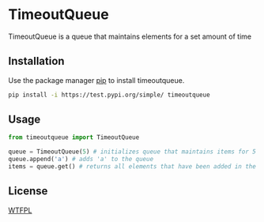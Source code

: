 # TimeoutQueue

TimeoutQueue is a queue that maintains elements for a set amount of time

## Installation

Use the package manager [pip](https://pip.pypa.io/en/stable/) to install timeoutqueue.

```bash
pip install -i https://test.pypi.org/simple/ timeoutqueue
```

## Usage

```python
from timeoutqueue import TimeoutQueue

queue = TimeoutQueue(5) # initializes queue that maintains items for 5 seconds
queue.append('a') # adds 'a' to the queue
items = queue.get() # returns all elements that have been added in the last 5 seconds
```

## License
[WTFPL](https://choosealicense.com/licenses/wtfpl/)
